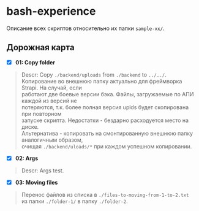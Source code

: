 # bash-experience

Описание всех скриптов относительно их папки `sample-xx/`.

## Дорожная карта

- [x] **01: Copy folder**
> Descr: Copy `./backend/uploads` from `./backend` to `../../`.  
> Копирование во внешнюю папку актуально для фреймворка Strapi. На случай, если  
> работают две боевые версии бэка. Файлы, загружаемые по АПИ каждой из версий не  
> потеряются, т.к. более полная версия uplds будет скопирована при повторном  
> запуске скрипта. Недостатки - бездарно расходуется место на диске.  
> Альтернатива - копировать на смонтированную внешнюю папку аналогичным образом,  
> очищая `./backend/uloads/*` при каждом успешном копировании.

- [x] **02: Args**
> Descr: Args test.

- [x] **03: Moving files**
> Перенос файлов из cписка в `./files-to-moving-from-1-to-2.txt`  
> из папки `./folder-1/` в папку `./folder-2`.
